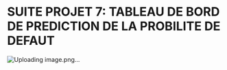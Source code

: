 # SUITE PROJET 7: TABLEAU DE BORD DE PREDICTION DE LA PROBILITE DE DEFAUT

![Uploading image.png…]()

